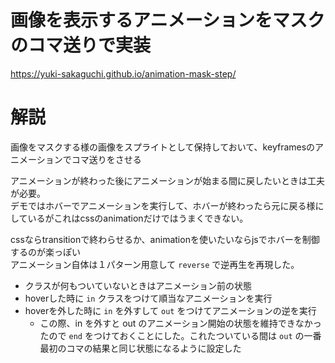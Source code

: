 # 画像を表示するアニメーションをマスクのコマ送りで実装

https://yuki-sakaguchi.github.io/animation-mask-step/


# 解説

画像をマスクする様の画像をスプライトとして保持しておいて、keyframesのアニメーションでコマ送りをさせる  

アニメーションが終わった後にアニメーションが始まる間に戻したいときは工夫が必要。  
デモではホバーでアニメーションを実行して、ホバーが終わったら元に戻る様にしているがこれはcssのanimationだけではうまくできない。  

cssならtransitionで終わらせるか、animationを使いたいならjsでホバーを制御するのが楽っぽい  
アニメーション自体は１パターン用意して `reverse` で逆再生を再現した。  

- クラスが何もついていないときはアニメーション前の状態
- hoverした時に `in` クラスをつけて順当なアニメーションを実行
- hoverを外した時に `in` を外すして `out` をつけてアニメーションの逆を実行
  - この際、in を外すと out のアニメーション開始の状態を維持できなかったので `end` をつけておくことにした。これたついている間は `out` の一番最初のコマの結果と同じ状態になるように設定した